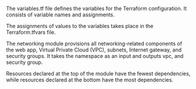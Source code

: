 
The variables.tf file defines the variables for the Terraform configuration. It consists of variable names and assignments.

The assignments of values to the variables takes place in the Terraform.tfvars file.


The networking module provisions all networking-related components of the web app, Virtual Private Cloud (VPC), subnets, Internet gateway, and security groups.
It takes the namespace as an input and outputs vpc, and security group.

Resources declared at the top of the module have the fewest dependencies, while resources declared at the bottom have the most dependencies.